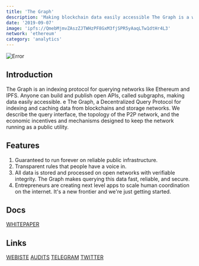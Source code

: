 ```yaml
---
title: 'The Graph'
description: 'Making blockchain data easily accessible The Graph is a web3 protocol for indexing and querying blockchain data with GraphQL'
date: '2019-09-07'
image: 'ipfs://QmebMjmvZAszZJTWHzPF8GxM3fjSPR5yAaqLTw1dtHr4L3'
network: 'ethereum'
category: 'analytics'
---
```


![Error](ipfs://QmdikoWzaU2xrc1DGhSjs7mQVGFDMt2CRAJiq7JfFqhEcU)

## Introduction
The Graph is an indexing protocol for querying networks like Ethereum and IPFS. Anyone can build and publish open APIs, called subgraphs, making data easily accessible. e The Graph, a Decentralized Query Protocol for indexing and caching data from blockchains and storage networks. We describe the query interface, the topology of the P2P network, and the economic incentives and mechanisms designed to keep the network running as a public utility.

## Features

1. Guaranteed to run forever on reliable public infrastructure.
2. Transparent rules that people have a voice in.
3. All data is stored and processed on open networks with verifiable integrity. The Graph makes querying this data fast, reliable, and secure.
4. Entrepreneurs are creating next level apps to scale human coordination on the internet. It's a new frontier and we're just getting started.

## Docs

[WHITEPAPER](ipfs://QmZAKLgFwFW1aYkBP4Cwi1E375wHTa8DDRa4pzT2d3f5cc)


## Links

[WEBISTE](https://thegraph.com)
[AUDITS](https://blog.openzeppelin.com/thegraph-governance-upgrade-audit)
[TELEGRAM](https://t.me/GraphProtocol)
[TWITTER](https://twitter.com/graphprotocol)